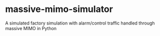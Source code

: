 # massive-mimo-simulator
A simulated factory simulation with alarm/control traffic handled through massive MIMO in Python
